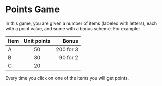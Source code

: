 # Points Game

In this game, you are given a number of items (labeled with letters),
each with a point value, and some with a bonus scheme. For example:

| Item  | Unit points | Bonus     |
| ----- |:-----------:| ---------:|
| A     | 50          | 200 for 3 |
| B     | 30          |  90 for 2 |
| C     | 20          |           |

Every time you click on one of the items you will get points.